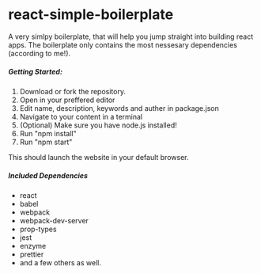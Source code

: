 # react-simple-boilerplate
A very simlpy boilerplate, that will help you jump straight into building react apps. The boilerplate only contains the most nessesary dependencies (according to me!). 

##### Getting Started:
1. Download or fork the repository. 
2. Open in your preffered editor
3. Edit name, description, keywords and auther in package.json
4. Navigate to your content in a terminal
5. (Optional) Make sure you have node.js installed!
6. Run "npm install"
7. Run "npm start"

This should launch the website in your default browser.

##### Included Dependencies
- react
- babel
- webpack
- webpack-dev-server
- prop-types
- jest
- enzyme
- prettier
- and a few others as well.
